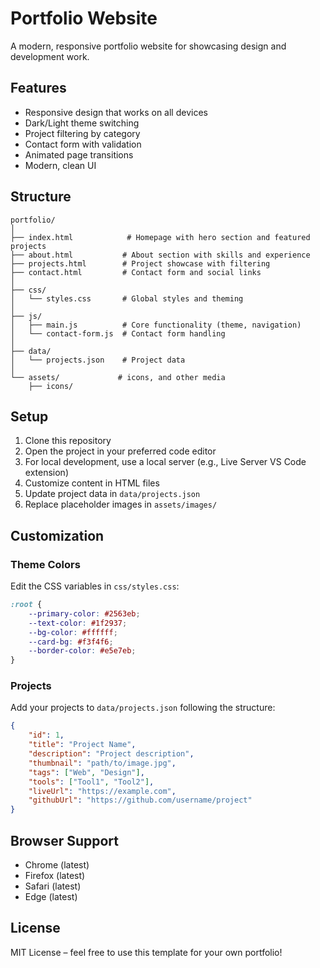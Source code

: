# Portfolio Website

A modern, responsive portfolio website for showcasing design and development work.

## Features

- Responsive design that works on all devices
- Dark/Light theme switching
- Project filtering by category
- Contact form with validation
- Animated page transitions
- Modern, clean UI

## Structure

```
portfolio/
│
├── index.html            # Homepage with hero section and featured projects
├── about.html           # About section with skills and experience
├── projects.html        # Project showcase with filtering
├── contact.html         # Contact form and social links
│
├── css/
│   └── styles.css       # Global styles and theming
│
├── js/
│   ├── main.js          # Core functionality (theme, navigation)
│   └── contact-form.js  # Contact form handling
│
├── data/
│   └── projects.json    # Project data
│
└── assets/             # icons, and other media
    ├── icons/
```

## Setup

1. Clone this repository
2. Open the project in your preferred code editor
3. For local development, use a local server (e.g., Live Server VS Code extension)
4. Customize content in HTML files
5. Update project data in `data/projects.json`
6. Replace placeholder images in `assets/images/`

## Customization

### Theme Colors

Edit the CSS variables in `css/styles.css`:

```css
:root {
    --primary-color: #2563eb;
    --text-color: #1f2937;
    --bg-color: #ffffff;
    --card-bg: #f3f4f6;
    --border-color: #e5e7eb;
}
```

### Projects

Add your projects to `data/projects.json` following the structure:

```json
{
    "id": 1,
    "title": "Project Name",
    "description": "Project description",
    "thumbnail": "path/to/image.jpg",
    "tags": ["Web", "Design"],
    "tools": ["Tool1", "Tool2"],
    "liveUrl": "https://example.com",
    "githubUrl": "https://github.com/username/project"
}
```

## Browser Support

- Chrome (latest)
- Firefox (latest)
- Safari (latest)
- Edge (latest)

## License

MIT License – feel free to use this template for your own portfolio!
